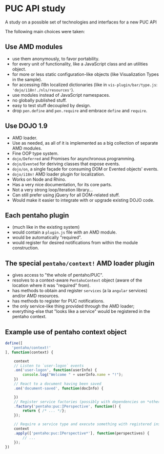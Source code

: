 # PUC API study

A study on a possible set of technologies and interfaces for a new PUC API

The following main choices were taken:

## Use AMD modules
* use them anonymously, to favor portability.
* for every unit of functionality, like a JavaScript class and an utilities object.
* for more or less static configuration-like objects (like Visualization Types in the sample).
* for accessing i18n localized dictionaries (like in `vis-plugin/bar/type.js`: `'dojo/i18n!./nls/resources'`).
* use modules instead of JavaScript namespaces.
* no globally published stuff.
* easy to test stuff decoupled by design.
* drop `pen.define` and `pen.require` and embrace `define` and `require`.

## Use DOJO 1.9
* AMD loader.
* Use as needed, as all of it is implemented as a big collection of separate AMD modules.
* Fine OOP type system.
* `dojo/Deferred` and Promises for asynchronous programming.
* `dojo/Evented` for deriving classes that expose events.
* `dojo/on`, a single façade for consuming DOM or Evented objects' events.
* `dojo/i18n!` AMD loader plugin for localization.
* Works on Node and Rhino.
* Has a very nice documentation, for its core parts.
* Not a very strong loop/iteration library...
* Can still prefer using jQuery for all DOM-related stuff.
* Would make it easier to integrate with or upgrade existing DOJO code.

## Each pentaho plugin
* (much like in the existing system)
* would contain a `plugin.js` file with an AMD module.
* would be automatically "required".
* would register for desired notifications from within the module construction.

## The special `pentaho/context!` AMD loader plugin
* gives access to "the whole of pentaho/PUC".
* resolves to a context-aware `PentahoContext` object (aware of the location where it was "required" from).
* has methods to obtain and register `services` (a la `angular` services) and/or AMD resources.
* has methods to register for PUC notifications.
* the only service-like thing provided through the AMD loader;
* everything-else that "looks like a service" would be registered in the pentaho context.

## Example use of pentaho context object
```javascript
define([
   'pentaho/context!'
], function(context) {

    context
    // Listen to `user-logon` events
    .on('user-logon', function(userInfo) {
        console.log("Welcome " + userInfo.name + "!");
    })
    // React to a document having been saved
    .on('document-saved', function(docInfo) {

    })
    // Register service factories (possibly with dependencies on *other services* and/or AMD resources).
    .factory('pentaho:puc:IPerspective', function() {
        return { /* ... */};
    });

    // Require a service type and execute something with registered instances:
    context
    .apply(['pentaho:puc:IPerspective*'], function(perspectives) {
        // ...
    });
})
```
